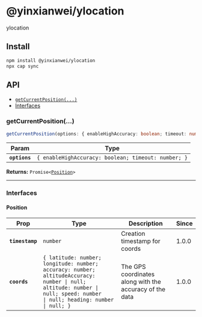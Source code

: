 # @yinxianwei/ylocation

ylocation

## Install

```bash
npm install @yinxianwei/ylocation
npx cap sync
```

## API

<docgen-index>

* [`getCurrentPosition(...)`](#getcurrentposition)
* [Interfaces](#interfaces)

</docgen-index>

<docgen-api>
<!--Update the source file JSDoc comments and rerun docgen to update the docs below-->

### getCurrentPosition(...)

```typescript
getCurrentPosition(options: { enableHighAccuracy: boolean; timeout: number; }) => Promise<Position>
```

| Param         | Type                                                           |
| ------------- | -------------------------------------------------------------- |
| **`options`** | <code>{ enableHighAccuracy: boolean; timeout: number; }</code> |

**Returns:** <code>Promise&lt;<a href="#position">Position</a>&gt;</code>

--------------------


### Interfaces


#### Position

| Prop            | Type                                                                                                                                                                                | Description                                             | Since |
| --------------- | ----------------------------------------------------------------------------------------------------------------------------------------------------------------------------------- | ------------------------------------------------------- | ----- |
| **`timestamp`** | <code>number</code>                                                                                                                                                                 | Creation timestamp for coords                           | 1.0.0 |
| **`coords`**    | <code>{ latitude: number; longitude: number; accuracy: number; altitudeAccuracy: number \| null; altitude: number \| null; speed: number \| null; heading: number \| null; }</code> | The GPS coordinates along with the accuracy of the data | 1.0.0 |

</docgen-api>
